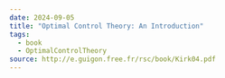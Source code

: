 ```yaml
---
date: 2024-09-05
title: "Optimal Control Theory: An Introduction"
tags:
  - book
  - OptimalControlTheory
source: http://e.guigon.free.fr/rsc/book/Kirk04.pdf
---
```

